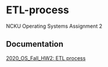 # ETL-process
NCKU Operating Systems Assignment 2

## Documentation
[2020_OS_Fall_HW2: ETL process](https://hackmd.io/@haojungc/ETL_Process)
